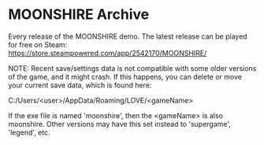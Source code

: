 # MOONSHIRE Archive
Every release of the MOONSHIRE demo. The latest release can be played for free on Steam:
https://store.steampowered.com/app/2542170/MOONSHIRE/

NOTE: Recent save/settings data is not compatible with some older versions of the game, and it might crash. If this happens, you can delete or move your current save data, which is found here:

C:/Users/\<user>/AppData/Roaming/LOVE/\<gameName>

If the exe file is named 'moonshire', then the \<gameName> is also moonshire. Other versions may have this set instead to 'supergame', 'legend', etc.
